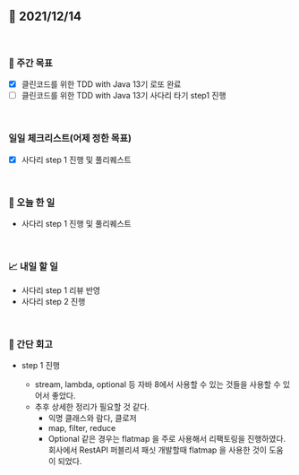 ## 📅 2021/12/14

<br/>

### 🏹 주간 목표

- [x] 클린코드를 위한 TDD with Java 13기 로또 완료
- [ ] 클린코드를 위한 TDD with Java 13기 사다리 타기 step1 진행

<br/>

### 일일 체크리스트(어제 정한 목표)

- [x] 사다리 step 1 진행 및 풀리퀘스트

<br/>

### 💯 오늘 한 일

- 사다리 step 1 진행 및 풀리퀘스트

<br/>

### 📈 내일 할 일

- 사다리 step 1 리뷰 반영
- 사다리 step 2 진행


<br/>

### 🧐 간단 회고


- step 1 진행
  
  - stream, lambda, optional 등 자바 8에서 사용할 수 있는 것들을 사용할 수 있어서 좋았다.
  - 추후 상세한 정리가 필요할 것 같다.
    - 익명 클래스와 람다, 클로저 
    - map, filter, reduce 
    - Optional 같은 경우는 flatmap 을 주로 사용해서 리팩토링을 진행하였다. 회사에서 RestAPI 퍼블리셔 패싯 개발할때 flatmap 을 사용한 것이 도움이 되었다. 
  
  